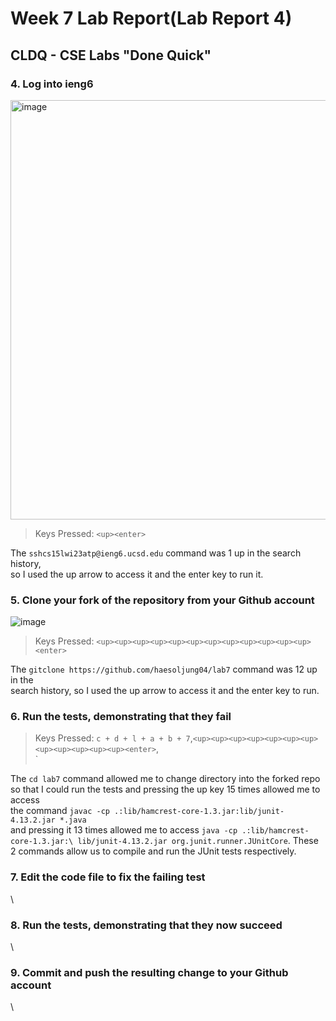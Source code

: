 # Week 7 Lab Report(Lab Report 4)
## CLDQ - CSE Labs "Done Quick"
### 4. Log into ieng6
<img width="671" alt="image" src="https://user-images.githubusercontent.com/110417501/221388254-cb41c88a-4ae2-48c3-b04e-03189205ae0b.png">

> Keys Pressed: `<up><enter>`

The `sshcs15lwi23atp@ieng6.ucsd.edu` command was 1 up in the search history,\
so I used the up arrow to access it and the enter key to run it.

### 5. Clone your fork of the repository from your Github account
![image](https://user-images.githubusercontent.com/110417501/221393218-cc49725d-e384-45e7-99d0-3bc2d8fbe2f9.png)

> Keys Pressed: `<up><up><up><up><up><up><up><up><up><up><up><up><enter>`

The `gitclone https://github.com/haesoljung04/lab7` command was 12 up in the\
search history, so I used the up arrow to access it and the enter key to run.

### 6. Run the tests, demonstrating that they fail

> Keys Pressed: `c + d + l + a + b + 7`,`<up><up><up><up><up><up><up><up><up><up><up><up><enter>`,\
> `<up><up><up><up><up><up><up><up><up><up><up><up><enter>

The `cd lab7` command allowed me to change directory into the forked repo\
so that I could run the tests and pressing the up key 15 times allowed me to access\
the command `javac -cp .:lib/hamcrest-core-1.3.jar:lib/junit-4.13.2.jar *.java`\
and pressing it 13 times allowed me to access `java -cp .:lib/hamcrest-core-1.3.jar:\
lib/junit-4.13.2.jar org.junit.runner.JUnitCore`. These 2 commands allow us to
compile and run the JUnit tests respectively.

### 7. Edit the code file to fix the failing test
\
### 8. Run the tests, demonstrating that they now succeed
\
### 9. Commit and push the resulting change to your Github account
\
